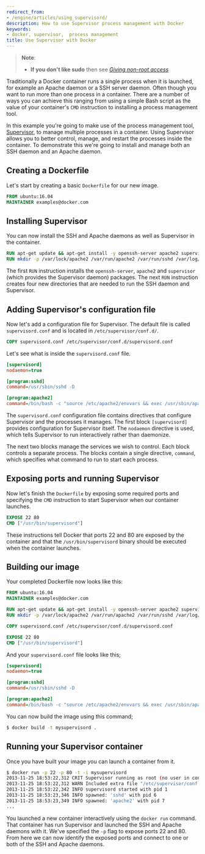 ```yaml
---
redirect_from:
- /engine/articles/using_supervisord/
description: How to use Supervisor process management with Docker
keywords:
- docker, supervisor,  process management
title: Use Supervisor with Docker
---
```


> **Note**:
> - **If you don't like sudo** then see [*Giving non-root
>   access*](../installation/binaries.md#giving-non-root-access)

Traditionally a Docker container runs a single process when it is launched, for
example an Apache daemon or a SSH server daemon. Often though you want to run
more than one process in a container. There are a number of ways you can
achieve this ranging from using a simple Bash script as the value of your
container's `CMD` instruction to installing a process management tool.

In this example you're going to make use of the process management tool,
[Supervisor](http://supervisord.org/), to manage multiple processes in a
container. Using Supervisor allows you to better control, manage, and restart
the processes inside the container. To demonstrate this we're going to install
and manage both an SSH daemon and an Apache daemon.

## Creating a Dockerfile

Let's start by creating a basic `Dockerfile` for our new image.

```Dockerfile
FROM ubuntu:16.04
MAINTAINER examples@docker.com
```

## Installing Supervisor

You can now install the SSH and Apache daemons as well as Supervisor in the
container.

```Dockerfile
RUN apt-get update && apt-get install -y openssh-server apache2 supervisor
RUN mkdir -p /var/lock/apache2 /var/run/apache2 /var/run/sshd /var/log/supervisor
```

The first `RUN` instruction installs the `openssh-server`, `apache2` and
`supervisor` (which provides the Supervisor daemon) packages. The next `RUN`
instruction creates four new directories that are needed to run the SSH daemon
and Supervisor.

## Adding Supervisor's configuration file

Now let's add a configuration file for Supervisor. The default file is called
`supervisord.conf` and is located in `/etc/supervisor/conf.d/`.

```Dockerfile
COPY supervisord.conf /etc/supervisor/conf.d/supervisord.conf
```

Let's see what is inside the `supervisord.conf` file.

```ini
[supervisord]
nodaemon=true

[program:sshd]
command=/usr/sbin/sshd -D

[program:apache2]
command=/bin/bash -c "source /etc/apache2/envvars && exec /usr/sbin/apache2 -DFOREGROUND"
```

The `supervisord.conf` configuration file contains directives that configure
Supervisor and the processes it manages. The first block `[supervisord]`
provides configuration for Supervisor itself. The `nodaemon` directive is used,
which tells Supervisor to run interactively rather than daemonize.

The next two blocks manage the services we wish to control. Each block controls
a separate process. The blocks contain a single directive, `command`, which
specifies what command to run to start each process.

## Exposing ports and running Supervisor

Now let's finish the `Dockerfile` by exposing some required ports and
specifying the `CMD` instruction to start Supervisor when our container
launches.

```Dockerfile
EXPOSE 22 80
CMD ["/usr/bin/supervisord"]
```

These instructions tell Docker that ports 22 and 80 are exposed  by the
container and that the `/usr/bin/supervisord` binary should be executed when
the container launches.

## Building our image

Your completed Dockerfile now looks like this:

```Dockerfile
FROM ubuntu:16.04
MAINTAINER examples@docker.com

RUN apt-get update && apt-get install -y openssh-server apache2 supervisor
RUN mkdir -p /var/lock/apache2 /var/run/apache2 /var/run/sshd /var/log/supervisor

COPY supervisord.conf /etc/supervisor/conf.d/supervisord.conf

EXPOSE 22 80
CMD ["/usr/bin/supervisord"]
```

And your `supervisord.conf` file looks like this;

```ini
[supervisord]
nodaemon=true

[program:sshd]
command=/usr/sbin/sshd -D

[program:apache2]
command=/bin/bash -c "source /etc/apache2/envvars && exec /usr/sbin/apache2 -DFOREGROUND"
```


You can now build the image using this command;

```bash
$ docker build -t mysupervisord .
```

## Running your Supervisor container

Once you have built your image you can launch a container from it.

```bash
$ docker run -p 22 -p 80 -t -i mysupervisord
2013-11-25 18:53:22,312 CRIT Supervisor running as root (no user in config file)
2013-11-25 18:53:22,312 WARN Included extra file "/etc/supervisor/conf.d/supervisord.conf" during parsing
2013-11-25 18:53:22,342 INFO supervisord started with pid 1
2013-11-25 18:53:23,346 INFO spawned: 'sshd' with pid 6
2013-11-25 18:53:23,349 INFO spawned: 'apache2' with pid 7
...
```

You launched a new container interactively using the `docker run` command.
That container has run Supervisor and launched the SSH and Apache daemons with
it. We've specified the `-p` flag to expose ports 22 and 80. From here we can
now identify the exposed ports and connect to one or both of the SSH and Apache
daemons.
